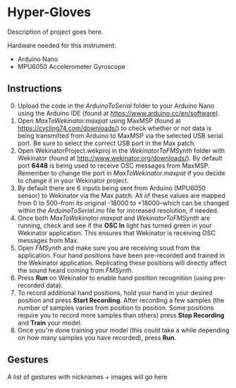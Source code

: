 # **Hyper-Gloves**

Description of project goes here.

Hardware needed for this instrument:

* Arduino Nano
* MPU6050 Accelerometer Gyroscope

## Instructions

0. Upload the code in the *ArduinoToSerial* folder to your Arduino Nano using the Arduino IDE (found at https://www.arduino.cc/en/software).
1. Open *MaxToWekinator.maxpat* using MaxMSP (found at https://cycling74.com/downloads/) to check whether or not data is being transmitted from Arduino to MaxMSP via the selected USB serial port. Be sure to select the correct USB port in the Max patch.
2. Open WekinatorProject.wekproj in the *WekinatorToFMSynth* folder with Wekinator  (found at http://www.wekinator.org/downloads/). By default port **6448** is being used to receive OSC messages from MaxMSP. Remember to change the port in *MaxToWekinator.maxpat* if you decide to change it in your Wekinator project.
3. By default there are 6 inputs being sent from Arduino (MPU6050 sensor) to Wekinator via the Max patch. All of these values are mapped from 0 to 500–from its original -18000 to +18000–which can be changed within the *ArduinoToSerial.ino* file for increased resolution, if needed.
4. Once both *MaxToWekinator.maxpat* and *WekinatorToFMSynth* are running, check and see if the **OSC In** light has turned green in your Wekinator application. This ensures that Wekinator is receiving OSC messages from Max.
5. Open *FMSynth* and make sure you are receiving soud from the application. Four hand positions have been pre-recorded and trained in the Wekinator application. Replicating these positions will directly affect the sound heard coming from *FMSynth*.
6. Press **Run** on Wekinator to enable hand position recognition (using pre-recorded data).
7. To record additional hand positions, hold your hand in your desired position and press **Start Recording**. After recording a few samples (the number of samples varies from position to position. Some positions require you to record more samples than others) press **Stop Recording** and **Train** your model.
8. Once you're done training your model (this could take a while depending on how many samples you have recorded), press **Run**.

## Gestures

A list of gestures with nicknames + images will go here

